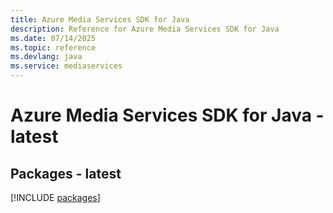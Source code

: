 ```yaml
---
title: Azure Media Services SDK for Java
description: Reference for Azure Media Services SDK for Java
ms.date: 07/14/2025
ms.topic: reference
ms.devlang: java
ms.service: mediaservices
---
```

# Azure Media Services SDK for Java - latest
## Packages - latest
[!INCLUDE [packages](media-services-index.md)]